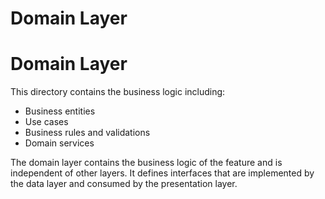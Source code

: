 # Domain Layer
# Domain Layer

This directory contains the business logic including:
- Business entities
- Use cases
- Business rules and validations
- Domain services

The domain layer contains the business logic of the feature and is independent of other layers. It defines interfaces that are implemented by the data layer and consumed by the presentation layer.

